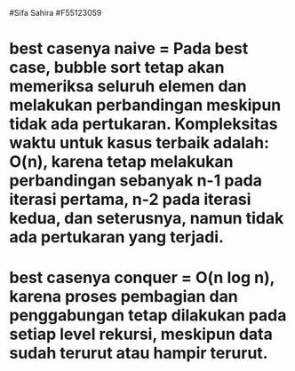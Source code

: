 #Sifa Sahira
#F55123059
# best casenya naive = Pada best case, bubble sort tetap akan memeriksa seluruh elemen dan melakukan perbandingan meskipun tidak ada pertukaran. Kompleksitas waktu untuk kasus terbaik adalah: O(n), karena tetap melakukan perbandingan sebanyak n-1 pada iterasi pertama, n-2 pada iterasi kedua, dan seterusnya, namun tidak ada pertukaran yang terjadi.
# best casenya conquer = O(n log n), karena proses pembagian dan penggabungan tetap dilakukan pada setiap level rekursi, meskipun data sudah terurut atau hampir terurut.
